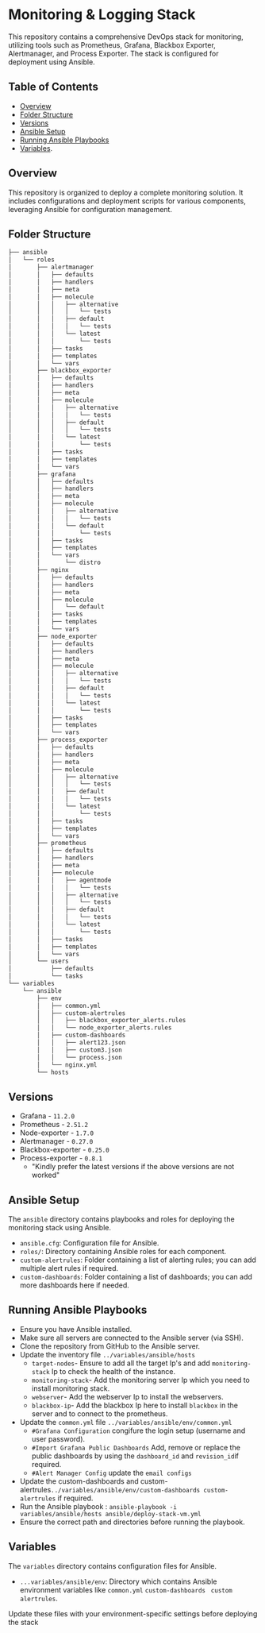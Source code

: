 # Monitoring & Logging Stack

This repository contains a comprehensive DevOps stack for monitoring, utilizing tools such as Prometheus, Grafana, Blackbox Exporter, Alertmanager, and Process Exporter. The stack is configured for deployment using Ansible.

## Table of Contents

- [Overview](#overview)
- [Folder Structure](#folder-structure)
- [Versions](#versions)
- [Ansible Setup](#ansible-setup)
- [Running Ansible Playbooks](#running-ansible-playbooks)
- [Variables](#variables).

## Overview

This repository is organized to deploy a complete monitoring solution. It includes configurations and deployment scripts for various components, leveraging Ansible for configuration management.

## Folder Structure

```sh
├── ansible
│   └── roles
│       ├── alertmanager
│       │   ├── defaults
│       │   ├── handlers
│       │   ├── meta
│       │   ├── molecule
│       │   │   ├── alternative
│       │   │   │   └── tests
│       │   │   ├── default
│       │   │   │   └── tests
│       │   │   └── latest
│       │   │       └── tests
│       │   ├── tasks
│       │   ├── templates
│       │   └── vars
│       ├── blackbox_exporter
│       │   ├── defaults
│       │   ├── handlers
│       │   ├── meta
│       │   ├── molecule
│       │   │   ├── alternative
│       │   │   │   └── tests
│       │   │   ├── default
│       │   │   │   └── tests
│       │   │   └── latest
│       │   │       └── tests
│       │   ├── tasks
│       │   ├── templates
│       │   └── vars
│       ├── grafana
│       │   ├── defaults
│       │   ├── handlers
│       │   ├── meta
│       │   ├── molecule
│       │   │   ├── alternative
│       │   │   │   └── tests
│       │   │   └── default
│       │   │       └── tests
│       │   ├── tasks
│       │   ├── templates
│       │   └── vars
│       │       └── distro
│       ├── nginx
│       │   ├── defaults
│       │   ├── handlers
│       │   ├── meta
│       │   ├── molecule
│       │   │   └── default
│       │   ├── tasks
│       │   ├── templates
│       │   └── vars
│       ├── node_exporter
│       │   ├── defaults
│       │   ├── handlers
│       │   ├── meta
│       │   ├── molecule
│       │   │   ├── alternative
│       │   │   │   └── tests
│       │   │   ├── default
│       │   │   │   └── tests
│       │   │   └── latest
│       │   │       └── tests
│       │   ├── tasks
│       │   ├── templates
│       │   └── vars
│       ├── process_exporter
│       │   ├── defaults
│       │   ├── handlers
│       │   ├── meta
│       │   ├── molecule
│       │   │   ├── alternative
│       │   │   │   └── tests
│       │   │   ├── default
│       │   │   │   └── tests
│       │   │   └── latest
│       │   │       └── tests
│       │   ├── tasks
│       │   ├── templates
│       │   └── vars
│       ├── prometheus
│       │   ├── defaults
│       │   ├── handlers
│       │   ├── meta
│       │   ├── molecule
│       │   │   ├── agentmode
│       │   │   │   └── tests
│       │   │   ├── alternative
│       │   │   │   └── tests
│       │   │   ├── default
│       │   │   │   └── tests
│       │   │   └── latest
│       │   │       └── tests
│       │   ├── tasks
│       │   ├── templates
│       │   └── vars
│       └── users
│           ├── defaults
│           └── tasks
└── variables
    └── ansible
        ├── env
        │   ├── common.yml
        │   ├── custom-alertrules
        │   │   ├── blackbox_exporter_alerts.rules
        │   │   └── node_exporter_alerts.rules
        │   ├── custom-dashboards
        │   │   ├── alert123.json
        │   │   ├── custom3.json
        │   │   └── process.json
        │   └── nginx.yml
        └── hosts

```
## Versions

-  Grafana -   `11.2.0`
-  Prometheus -   `2.51.2`
-  Node-exporter -   `1.7.0`
-  Alertmanager -   `0.27.0`
-  Blackbox-exporter -   `0.25.0`
-  Process-exporter -   `0.8.1`
     -   "Kindly prefer the latest versions if the above versions are not worked"

## Ansible Setup

The `ansible` directory contains playbooks and roles for deploying the monitoring stack using Ansible.

-   `ansible.cfg`: Configuration file for Ansible.
-   `roles/`: Directory containing Ansible roles for each component.
-   `custom-alertrules`: Folder containing a list of alerting rules; you can add multiple alert rules if required.
-   `custom-dashboards`: Folder containing a list of dashboards; you can add more dashboards here if needed.

## Running Ansible Playbooks

-  Ensure you have Ansible installed.
-  Make sure all servers are connected to the Ansible server (via SSH).
-  Clone the repository from GitHub to the Ansible server.
-  Update the inventory file `../variables/ansible/hosts`
    -   `target-nodes`- Ensure to add all the target Ip's and add `monitoring-stack` Ip to check the health of the instance.
    -   `monitoring-stack`- Add the monitoring server Ip which you need to install monitoring stack.
    -   `webserver`- Add the webserver Ip to install the webservers.
    -   `blackbox-ip`- Add the blackbox Ip here to install `blackbox` in the server and to connect to the prometheus.
-  Update the `common.yml` file `../variables/ansible/env/common.yml`
    -    `#Grafana Configuration` congifure the login setup (username and user password).
    -    `#Import Grafana Public Dashboards` Add, remove or replace the public dashboards by using the `dashboard_id` and `revision_id`if required.
    -    `#Alert Manager Config` update the `email configs` 
-  Update the custom-dashboards and custom-alertrules`../variables/ansible/env/custom-dashboards custom-alertrules` if required.
-  Run the Ansible playbook :  `ansible-playbook -i variables/ansible/hosts ansible/deploy-stack-vm.yml`
-  Ensure the correct path and directories before running the playbook.

## Variables

The `variables` directory contains configuration files for Ansible.

-   `...variables/ansible/env`: Directory which contains Ansible environment variables like `common.yml` `custom-dashboards` ` custom alertrules`.

Update these files with your environment-specific settings before deploying the stack
